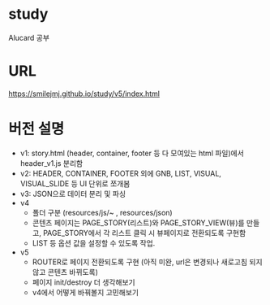 # study
Alucard 공부

# URL
https://smilejmj.github.io/study/v5/index.html

# 버전 설명
- v1: story.html (header, container, footer 등 다 모여있는 html 파일)에서 header_v1.js 분리함
- v2: HEADER, CONTAINER, FOOTER 외에 GNB, LIST, VISUAL, VISUAL_SLIDE 등 UI 단위로 쪼개봄
- v3: JSON으로 데이터 분리 및 파싱  
- v4
  - 폴더 구분 (resources/js/~ , resources/json)
  - 콘텐츠 페이지는 PAGE_STORY(리스트)와 PAGE_STORY_VIEW(뷰)를 만들고, PAGE_STORY에서 각 리스트 클릭 시 뷰페이지로 전환되도록 구현함
  - LIST 등 옵션 값을 설정할 수 있도록 작업.  
- v5
  - ROUTER로 페이지 전환되도록 구현 (아직 미완, url은 변경되나 새로고침 되지 않고 콘텐츠 바뀌도록)
  - 페이지 init/destroy 더 생각해보기
  - v4에서 어떻게 바꿔볼지 고민해보기

